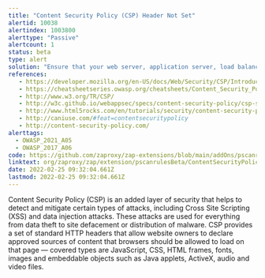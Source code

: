 ```yaml
---
title: "Content Security Policy (CSP) Header Not Set"
alertid: 10038
alertindex: 1003800
alerttype: "Passive"
alertcount: 1
status: beta
type: alert
solution: "Ensure that your web server, application server, load balancer, etc. is configured to set the Content-Security-Policy header, to achieve optimal browser support: 'Content-Security-Policy' for Chrome 25+, Firefox 23+ and Safari 7+, 'X-Content-Security-Policy' for Firefox 4.0+ and Internet Explorer 10+, and 'X-WebKit-CSP' for Chrome 14+ and Safari 6+."
references:
   - https://developer.mozilla.org/en-US/docs/Web/Security/CSP/Introducing_Content_Security_Policy
   - https://cheatsheetseries.owasp.org/cheatsheets/Content_Security_Policy_Cheat_Sheet.html
   - http://www.w3.org/TR/CSP/
   - http://w3c.github.io/webappsec/specs/content-security-policy/csp-specification.dev.html
   - http://www.html5rocks.com/en/tutorials/security/content-security-policy/
   - http://caniuse.com/#feat=contentsecuritypolicy
   - http://content-security-policy.com/
alerttags: 
  - OWASP_2021_A05
  - OWASP_2017_A06
code: https://github.com/zaproxy/zap-extensions/blob/main/addOns/pscanrulesBeta/src/main/java/org/zaproxy/zap/extension/pscanrulesBeta/ContentSecurityPolicyMissingScanRule.java
linktext: org/zaproxy/zap/extension/pscanrulesBeta/ContentSecurityPolicyMissingScanRule.java
date: 2022-02-25 09:32:04.661Z
lastmod: 2022-02-25 09:32:04.661Z
---
```

Content Security Policy (CSP) is an added layer of security that helps to detect and mitigate certain types of attacks, including Cross Site Scripting (XSS) and data injection attacks. These attacks are used for everything from data theft to site defacement or distribution of malware. CSP provides a set of standard HTTP headers that allow website owners to declare approved sources of content that browsers should be allowed to load on that page — covered types are JavaScript, CSS, HTML frames, fonts, images and embeddable objects such as Java applets, ActiveX, audio and video files.
